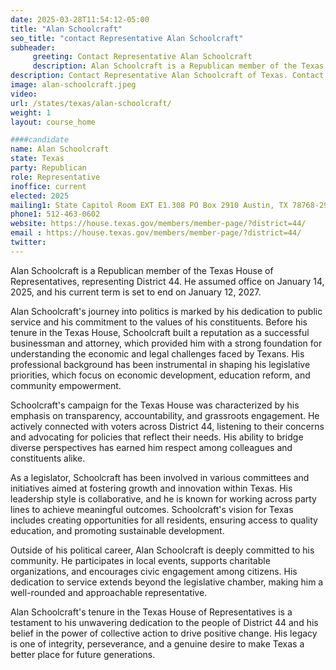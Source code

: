 ```yaml
---
date: 2025-03-28T11:54:12-05:00
title: "Alan Schoolcraft"
seo_title: "contact Representative Alan Schoolcraft"
subheader:
     greeting: Contact Representative Alan Schoolcraft
     description: Alan Schoolcraft is a Republican member of the Texas House of Representatives, representing District 44. He assumed office on January 14, 2025, and his current term is set to end on January 12, 2027.
description: Contact Representative Alan Schoolcraft of Texas. Contact information for Alan Schoolcraft includes email address, phone number, and mailing address.
image: alan-schoolcraft.jpeg
video:
url: /states/texas/alan-schoolcraft/
weight: 1
layout: course_home

####candidate
name: Alan Schoolcraft
state: Texas
party: Republican
role: Representative
inoffice: current
elected: 2025
mailing1: State Capitol Room EXT E1.308 PO Box 2910 Austin, TX 78768-2910
phone1: 512-463-0602
website: https://house.texas.gov/members/member-page/?district=44/
email : https://house.texas.gov/members/member-page/?district=44/
twitter: 
---
```

Alan Schoolcraft is a Republican member of the Texas House of Representatives, representing District 44. He assumed office on January 14, 2025, and his current term is set to end on January 12, 2027.

Alan Schoolcraft's journey into politics is marked by his dedication to public service and his commitment to the values of his constituents. Before his tenure in the Texas House, Schoolcraft built a reputation as a successful businessman and attorney, which provided him with a strong foundation for understanding the economic and legal challenges faced by Texans. His professional background has been instrumental in shaping his legislative priorities, which focus on economic development, education reform, and community empowerment.

Schoolcraft's campaign for the Texas House was characterized by his emphasis on transparency, accountability, and grassroots engagement. He actively connected with voters across District 44, listening to their concerns and advocating for policies that reflect their needs. His ability to bridge diverse perspectives has earned him respect among colleagues and constituents alike.

As a legislator, Schoolcraft has been involved in various committees and initiatives aimed at fostering growth and innovation within Texas. His leadership style is collaborative, and he is known for working across party lines to achieve meaningful outcomes. Schoolcraft's vision for Texas includes creating opportunities for all residents, ensuring access to quality education, and promoting sustainable development.

Outside of his political career, Alan Schoolcraft is deeply committed to his community. He participates in local events, supports charitable organizations, and encourages civic engagement among citizens. His dedication to service extends beyond the legislative chamber, making him a well-rounded and approachable representative.

Alan Schoolcraft's tenure in the Texas House of Representatives is a testament to his unwavering dedication to the people of District 44 and his belief in the power of collective action to drive positive change. His legacy is one of integrity, perseverance, and a genuine desire to make Texas a better place for future generations.
